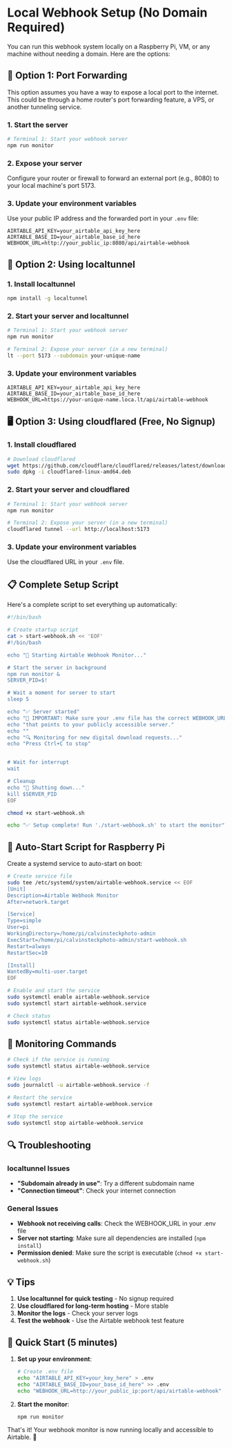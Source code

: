 # Local Webhook Setup (No Domain Required)

You can run this webhook system locally on a Raspberry Pi, VM, or any machine without needing a domain. Here are the options:

## 🚀 Option 1: Port Forwarding

This option assumes you have a way to expose a local port to the internet. This could be through a home router's port forwarding feature, a VPS, or another tunneling service.

### 1. Start the server

```bash
# Terminal 1: Start your webhook server
npm run monitor
```

### 2. Expose your server

Configure your router or firewall to forward an external port (e.g., 8080) to your local machine's port 5173.

### 3. Update your environment variables

Use your public IP address and the forwarded port in your `.env` file:

```env
AIRTABLE_API_KEY=your_airtable_api_key_here
AIRTABLE_BASE_ID=your_airtable_base_id_here
WEBHOOK_URL=http://your_public_ip:8080/api/airtable-webhook
```

## 🔧 Option 2: Using localtunnel

### 1. Install localtunnel

```bash
npm install -g localtunnel
```

### 2. Start your server and localtunnel

```bash
# Terminal 1: Start your webhook server
npm run monitor

# Terminal 2: Expose your server (in a new terminal)
lt --port 5173 --subdomain your-unique-name
```

### 3. Update your environment variables

```env
AIRTABLE_API_KEY=your_airtable_api_key_here
AIRTABLE_BASE_ID=your_airtable_base_id_here
WEBHOOK_URL=https://your-unique-name.loca.lt/api/airtable-webhook
```

## 🖥️ Option 3: Using cloudflared (Free, No Signup)

### 1. Install cloudflared

```bash
# Download cloudflared
wget https://github.com/cloudflare/cloudflared/releases/latest/download/cloudflared-linux-amd64.deb
sudo dpkg -i cloudflared-linux-amd64.deb
```

### 2. Start your server and cloudflared

```bash
# Terminal 1: Start your webhook server
npm run monitor

# Terminal 2: Expose your server (in a new terminal)
cloudflared tunnel --url http://localhost:5173
```

### 3. Update your environment variables

Use the cloudflared URL in your `.env` file.

## 📋 Complete Setup Script

Here's a complete script to set everything up automatically:

```bash
#!/bin/bash

# Create startup script
cat > start-webhook.sh << 'EOF'
#!/bin/bash

echo "🚀 Starting Airtable Webhook Monitor..."

# Start the server in background
npm run monitor &
SERVER_PID=$!

# Wait a moment for server to start
sleep 5

echo "✅ Server started"
echo "📝 IMPORTANT: Make sure your .env file has the correct WEBHOOK_URL"
echo "that points to your publicly accessible server."
echo ""
echo "🔍 Monitoring for new digital download requests..."
echo "Press Ctrl+C to stop"


# Wait for interrupt
wait

# Cleanup
echo "🛑 Shutting down..."
kill $SERVER_PID
EOF

chmod +x start-webhook.sh

echo "✅ Setup complete! Run './start-webhook.sh' to start the monitor"
```

## 🔄 Auto-Start Script for Raspberry Pi

Create a systemd service to auto-start on boot:

```bash
# Create service file
sudo tee /etc/systemd/system/airtable-webhook.service << EOF
[Unit]
Description=Airtable Webhook Monitor
After=network.target

[Service]
Type=simple
User=pi
WorkingDirectory=/home/pi/calvinsteckphoto-admin
ExecStart=/home/pi/calvinsteckphoto-admin/start-webhook.sh
Restart=always
RestartSec=10

[Install]
WantedBy=multi-user.target
EOF

# Enable and start the service
sudo systemctl enable airtable-webhook.service
sudo systemctl start airtable-webhook.service

# Check status
sudo systemctl status airtable-webhook.service
```

## 📱 Monitoring Commands

```bash
# Check if the service is running
sudo systemctl status airtable-webhook.service

# View logs
sudo journalctl -u airtable-webhook.service -f

# Restart the service
sudo systemctl restart airtable-webhook.service

# Stop the service
sudo systemctl stop airtable-webhook.service
```

## 🔍 Troubleshooting

### localtunnel Issues

- **"Subdomain already in use"**: Try a different subdomain name
- **"Connection timeout"**: Check your internet connection

### General Issues

- **Webhook not receiving calls**: Check the WEBHOOK_URL in your .env file
- **Server not starting**: Make sure all dependencies are installed (`npm install`)
- **Permission denied**: Make sure the script is executable (`chmod +x start-webhook.sh`)

## 💡 Tips

1. **Use localtunnel for quick testing** - No signup required
2. **Use cloudflared for long-term hosting** - More stable
3. **Monitor the logs** - Check your server logs
4. **Test the webhook** - Use the Airtable webhook test feature

## 🎯 Quick Start (5 minutes)

1. **Set up your environment**:

   ```bash
   # Create .env file
   echo "AIRTABLE_API_KEY=your_key_here" > .env
   echo "AIRTABLE_BASE_ID=your_base_id_here" >> .env
   echo "WEBHOOK_URL=http://your_public_ip:port/api/airtable-webhook" >> .env
   ```

2. **Start the monitor**:

   ```bash
   npm run monitor
   ```

That's it! Your webhook monitor is now running locally and accessible to Airtable. 🎉
